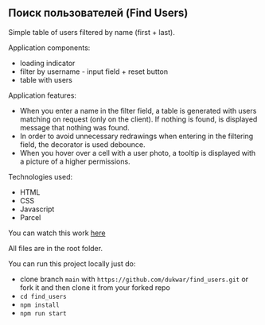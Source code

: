 ## Поиск пользователей (Find Users)

Simple table of users filtered by name (first + last).

Application components:
- loading indicator
- filter by username - input field + reset button
- table with users

Application features:
- When you enter a name in the filter field, a table is generated with users matching
  on request (only on the client). If nothing is found, is displayed
  message that nothing was found.
- In order to avoid unnecessary redrawings when entering in the filtering field, the decorator is used
  debounce.
- When you hover over a cell with a user photo, a tooltip is displayed with a picture of a higher
  permissions.

Technologies used:
- HTML
- CSS
- Javascript
- Parcel

You can watch this work [here](https://hungry-lumiere-27013e.netlify.app/)

All files are in the root folder.

You can run this project locally just do:
- clone branch `main` with `https://github.com/dukwar/find_users.git` or fork it and then clone it from your forked repo
- `cd find_users`
- `npm install`
- `npm run start`